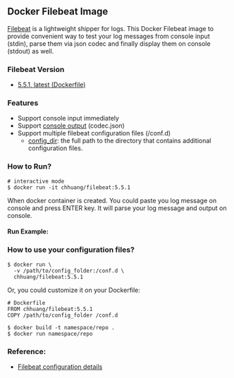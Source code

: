 ## Docker Filebeat Image

[Filebeat](https://www.elastic.co/products/beats/filebeat) is a lightweight shipper for logs. This Docker Filebeat image to provide convenient way to test your log messages from console input (stdin), parse them via json codec and finally display them on console (stdout) as well.

### Filebeat Version
* [5.5.1, latest (Dockerfile)](https://github.com/chhuang0123/docker_image_filebeat/blob/master/5.5.1/Dockerfile)

### Features
* Support console input immediately
* Support [console output](https://www.elastic.co/guide/en/beats/filebeat/current/console-output.html) (codec.json)
* Support multiple filebeat configuration files (/conf.d)
    * [config_dir](https://www.elastic.co/guide/en/beats/filebeat/current/configuration-global-options.html): the full path to the directory that contains additional configuration files.

### How to Run?

```
# interactive mode
$ docker run -it chhuang/filebeat:5.5.1

```

When docker container is created. You could paste you log message on console and press ENTER key. It will parse your log message and output on console.

#### Run Example:
<script type="text/javascript" src="https://asciinema.org/a/Rt6F99fKOUUnLhuF0CHWdln4M.js" id="asciicast-Rt6F99fKOUUnLhuF0CHWdln4M" async></script>


### How to use your configuration files?

```
$ docker run \
  -v /path/to/config_folder:/conf.d \
  chhuang/filebeat:5.5.1
```

Or, you could customize it on your Dockerfile:

```
# Dockerfile
FROM chhuang/filebeat:5.5.1
COPY /path/to/config_folder /conf.d

$ docker build -t namespace/repo .
$ docker run namespace/repo

```


### Reference:
* [Filebeat configuration details](https://www.elastic.co/guide/en/beats/filebeat/current/filebeat-configuration-details.html)

